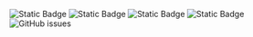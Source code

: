 ![Static Badge](https://img.shields.io/badge/blacklists-60-000000) ![Static Badge](https://img.shields.io/badge/blacklisted-3051086-cc0000) ![Static Badge](https://img.shields.io/badge/whitelisted-2243-00CC00) ![Static Badge](https://img.shields.io/badge/streaming_blacklist-28107-000000) ![GitHub issues](https://img.shields.io/github/issues/fabriziosalmi/blacklists)
